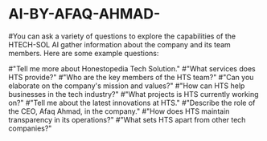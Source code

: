 # AI-BY-AFAQ-AHMAD-
#You can ask a variety of questions to explore the capabilities of the HTECH-SOL AI gather information about the company and its team members. Here are some example questions:

#"Tell me more about Honestopedia Tech Solution."
#"What services does HTS provide?"
#"Who are the key members of the HTS team?"
#"Can you elaborate on the company's mission and values?"
#"How can HTS help businesses in the tech industry?"
#"What projects is HTS currently working on?"
#"Tell me about the latest innovations at HTS."
#"Describe the role of the CEO, Afaq Ahmad, in the company."
#"How does HTS maintain transparency in its operations?"
#"What sets HTS apart from other tech companies?"
